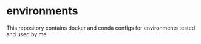 # environments

This repository contains docker and conda configs for environments tested and used by me.
